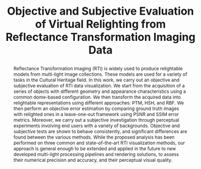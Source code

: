 ---
layout: publication
code: 2018-GCH-rti_evaluation
title: "Objective and Subjective Evaluation of Virtual Relighting from Reflectance Transformation Imaging Data"
authors: Ruggero Pintus, Tinsae Dulecha, Alberto Jaspe-Villanueva, Andrea Giachetti, Irina Ciortan, and Enrico Gobbetti
year: 2018
type: Conference Paper
conference: Eurographics Workshop on Graphics and Cultural Heritage, GCH'19)
abstract: "Reflectance Transformation Imaging (RTI) is widely used to produce relightable models from multi-light image collections. These models are used for a variety of tasks in the Cultural Heritage field. In this work, we carry out an objective and subjective evaluation of RTI data visualization. We start from the acquisition of a series of objects with different geometry and appearance characteristics using a common dome-based configuration. We then transform the acquired data into relightable representations using different approaches: PTM, HSH, and RBF. We then perform an objective error estimation by comparing ground truth images with relighted ones in a leave-one-out framework using PSNR and SSIM error metrics. Moreover, we carry out a subjective investigation through perceptual experiments involving end users with a variety of backgrounds. Objective and subjective tests are shown to behave consistently, and significant differences are found between the various methods. While the proposed analysis has been performed on three common and state-of-the-art RTI visualization methods, our approach is general enough to be extended and applied in the future to new developed multi-light processing pipelines and rendering solutions, to assess their numerical precision and accuracy, and their perceptual visual quality."
projects: 
 - RTI
 - Cultral Heritage
doi: 0.2312/gch.20181344
lab_website: http://vic.crs4.it/vic/cgi-bin/bib-page.cgi?id=%27Pintus:2018:OSE%27
bibtex: "@InProceedings{Pintus:2018:OSE,\n
    author = {Ruggero Pintus and Tinsae Dulecha and Alberto Jaspe-Villanueva and Andrea Giachetti and Irina Ciortan and Enrico Gobbetti},\n
    title = {Objective and Subjective Evaluation of Virtual Relighting from Reflectance Transformation Imaging Data},\n
    booktitle = {The 15th Eurographics Workshop on Graphics and Cultural Heritage},\n
    pages = {87--96},\n
    month = {October},\n
    year = {2018},\n
    url = {http://vic.crs4.it/vic/cgi-bin/bib-page.cgi?id='Pintus:2018:OSE'},\n
}" 

---
